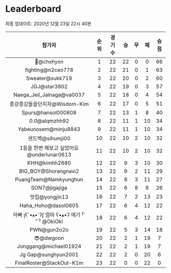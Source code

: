 # Leaderboard
최종 업데이트: 2020년 12월 23일 22시 40분




| 참가자 | 순위 | 경기수 | 승 | 무 | 패 | 승점 |
|:---:|:---:|:---:|:---:|:---:|:---:|:---:|
| 👑@chxhyxn | 1 | 22 | 22 | 0 | 0 | 66 |
| fighting@n2ceo778 | 2 | 22 | 21 | 0 | 1 | 63 |
| Sweater@sukk719 | 3 | 22 | 20 | 0 | 2 | 60 |
| JGJ@star3802 | 4 | 22 | 19 | 0 | 3 | 57 |
| Naega_Jeil_Jalnaga@va0037 | 5 | 22 | 18 | 0 | 4 | 54 |
| 종강종강돌을던지자@Wisdom-Kim | 6 | 22 | 17 | 0 | 5 | 51 |
| Spurs@hansol000808 | 7 | 22 | 13 | 1 | 8 | 40 |
| _0.0_@alqmzhh92 | 8 | 22 | 11 | 1 | 10 | 34 |
| Yabeunosem@minju8843 | 9 | 22 | 11 | 1 | 10 | 34 |
| 샌드백@sihumji00 | 10 | 22 | 10 | 2 | 10 | 32 |
| 1등을 한번 해보고 싶었어요@underlunar0613 | 11 | 22 | 10 | 2 | 10 | 32 |
| KHH@kimhh2880 | 12 | 22 | 9 | 3 | 10 | 30 |
| BIG_BOY@Shorangnavi2 | 13 | 22 | 9 | 2 | 11 | 29 |
| PuangTeam@Namkyunghun | 14 | 22 | 8 | 3 | 11 | 27 |
| SON7@jigajiga | 15 | 22 | 6 | 8 | 8 | 26 |
| 맛집@yongjin13 | 16 | 22 | 7 | 2 | 13 | 23 |
| Haha_Hoho@dasol0605 | 17 | 22 | 6 | 4 | 12 | 22 |
|  아빠  ʅʕ´•ﻌ•`ʔʃ  엄마 ʕ•ﻌ•ʔ 애기 ˁ˙˟˙ˀ @OkiOkl | 18 | 22 | 6 | 4 | 12 | 22 |
| PWN@gun2o2o | 19 | 22 | 5 | 3 | 14 | 18 |
| 😎@dwgoon | 20 | 22 | 2 | 1 | 19 | 7 |
| Jonggang@michael01924 | 21 | 22 | 2 | 1 | 19 | 7 |
| Jg Gap@sunghyun2001 | 22 | 22 | 2 | 0 | 20 | 6 |
| FinalRoster@StackOut-K1m | 23 | 22 | 0 | 0 | 22 | 0 |